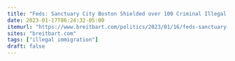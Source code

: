 ```yaml
---
title: "Feds: Sanctuary City Boston Shielded over 100 Criminal Illegal Aliens from Deportation Last Year"
date: 2023-01-17T06:24:32-05:00
itemurl: "https://www.breitbart.com/politics/2023/01/16/feds-sanctuary-city-boston-shielded-over-100-criminal-illegal-aliens-from-deportation-last-year/"
sites: "breitbart.com"
tags: ["illegal immigration"]
draft: false
---
```


